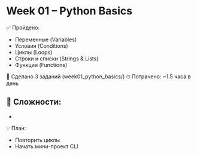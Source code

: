 # Week 01 – Python Basics

✅ Пройдено:
- Переменные (Variables)
- Условия (Conditions) 
- Циклы (Loops)
- Строки и списки (Strings & Lists)
- Функции (Functions)

📌 Сделано 3 заданий (week01_python_basics/)
⏱ Потрачено: ~1.5 часа в день

🤔 Сложности:
- 
- 

💡 План:
- Повторить циклы
- Начать мини-проект CLI
